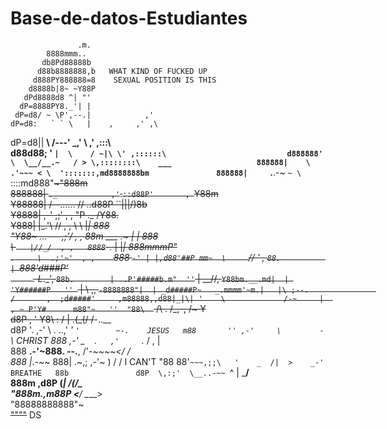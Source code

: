 # Base-de-datos-Estudiantes
                   .m.                                           
            8888mmm..                                            
           db8Pd88888b                                           
          d88b8888888,b   WHAT KIND OF FUCKED UP                 
         d888PY888888=8    SEXUAL POSITION IS THIS               
        d8888b|8~ ~Y88P                                          
       dPd8888d8 ^| "'                                           
      dP=8888PY8._'| |                                           
     dP=d8/ ~ \P',--.|            ,'                             
    dP=d8:   ` ` \   |    ,     ,' ,\                            
   dP=d8||  __\ \/---' _,' \  ,' ,:::\                           
  d88d88; \' `|  \    / ~|\ \' ,::::::\                          
 d888888'  \  \__/__.~   / > \,::::::::\    ___                  
 888888|    \       .'~~~ < \  ':::::::,md8888888bm              
 888888|     `.__.-~       `~ \ `::::md888"~~~~~"888m            
 888888|      `._            ,'`.`::d88P'       , `Y88m          
 Y88888|         /--......  //   ..d88P       ``|\||/)8b         
  Y8888|      ,-'         ,;'  , ,  "P          \._ /Y88.        
   Y888| |\_.'\          //   , , \  \           |_|  888        
    "Y88\~     \...--- ,;'/  , ,  88m   ___ .~   | |  888        
         \      `    |//_/  , ,   8888 `-._ |    |_|  888mmmP"   
          `.     \  .;'~'  , ,    `888       `-' | |,d88'##P mm~ 
            \     `//  '    ,      `88.          | `888'd###P'   
             `     `. L_._',        `88b.        |  .P'#####b.m" 
            ''`     | __//,          `Y88bm.__.md|  | 'Y######P  
            '' `    | \ ,,             `-8888888"|  | _d#####P~  
      _.mmmm'~m.|   |\ ;--.               /       ,  ;d#####'    
    ,m88888,,d88|_|\| '    \             /-~     |  , ~ P'Y#     
   m88"~   ''  "88\  `  /\  .          /\_,-,   /~~~       Y     
  d8P     , '    Y8\  : \/  |        .(_(/ /~~-..__              
 d8P      '.    ,-' \  . ..,'      _'    `'        ~-.    JESUS  
m88       '' ,-'     \ ` `        -                   `\   CHRIST
888       ,-'       _ ` ` .`    ,'      `._    / ,      |        
888           __.-'~888.  --.__,       /'-_~~~~</      /         
888     |_.-~~      888|   .~,;    ,-'~    )  /       /  I CAN'T 
"88                 88'`~~~,;;\   '    _  /|  >    _-'  BREATHE  
 88b               d8P  \,:;'  \__..-~~ `^ |  \___/              
  888m           ,d8P                    (_|  /(/\_              
   "888m.______,m88P                    <__/  \____>             
     "88888888888"~                                              
        ~~""""~~     DS                                          
